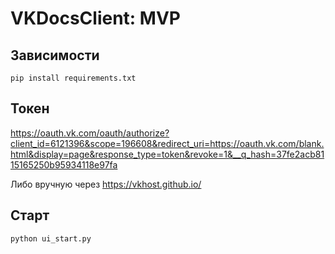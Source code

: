 # VKDocsClient: MVP
## Зависимости
```
pip install requirements.txt
```
## Токен
https://oauth.vk.com/oauth/authorize?client_id=6121396&scope=196608&redirect_uri=https://oauth.vk.com/blank.html&display=page&response_type=token&revoke=1&__q_hash=37fe2acb8115165250b95934118e97fa


Либо вручную через https://vkhost.github.io/

## Старт
```
python ui_start.py
```